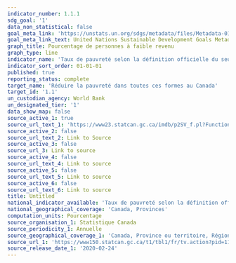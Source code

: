 ```yaml
---
indicator_number: 1.1.1
sdg_goal: '1'
data_non_statistical: false
goal_meta_link: 'https://unstats.un.org/sdgs/metadata/files/Metadata-01-01-01a.pdf'
goal_meta_link_text: United Nations Sustainable Development Goals Metadata (pdf 894kB)
graph_title: Pourcentage de personnes à faible revenu
graph_type: line
indicator_name: 'Taux de pauvreté selon la définition officielle du seuil de la pauvreté du Canada'
indicator_sort_order: 01-01-01
published: true
reporting_status: complete
target_name: 'Réduire la pauvreté dans toutes ces formes au Canada'
target_id: '1.1'
un_custodian_agency: World Bank
un_designated_tier: '1'
data_show_map: false
source_active_1: true
source_url_text_1: 'https://www23.statcan.gc.ca/imdb/p2SV_f.pl?Function=getSurvey&SDDS=5200'
source_active_2: false
source_url_text_2: Link to Source
source_active_3: false
source_url_3: Link to source
source_active_4: false
source_url_text_4: Link to source
source_active_5: false
source_url_text_5: Link to source
source_active_6: false
source_url_text_6: Link to source
title: Untitled
national_indicator_available: 'Taux de pauvreté selon la définition officielle du seuil de la pauvreté du Canada'
national_geographical_coverage: 'Canada, Provinces'
computation_units: Pourcentage
source_organisation_1: Statistique Canada
source_periodicity_1: Annuelle
source_geographical_coverage_1: 'Canada, Province ou territoire, Région métropolitaine de recensement'
source_url_1: 'https://www150.statcan.gc.ca/t1/tbl1/fr/tv.action?pid=1110013501&request_locale=fr'
source_release_date_1: '2020-02-24'
---
```

